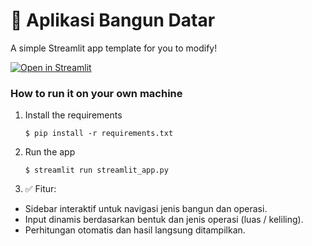 # 🎈 Aplikasi Bangun Datar

A simple Streamlit app template for you to modify!

[![Open in Streamlit](https://static.streamlit.io/badges/streamlit_badge_black_white.svg)](https://blank-app-template.streamlit.app/)

### How to run it on your own machine

1. Install the requirements

   ```
   $ pip install -r requirements.txt
   ```

2. Run the app

   ```
   $ streamlit run streamlit_app.py
   ```
3. ✅ Fitur:
- Sidebar interaktif untuk navigasi jenis bangun dan operasi.
- Input dinamis berdasarkan bentuk dan jenis operasi (luas / keliling).
- Perhitungan otomatis dan hasil langsung ditampilkan.
